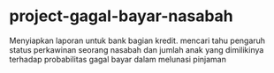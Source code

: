 # project-gagal-bayar-nasabah
Menyiapkan laporan untuk bank bagian kredit. mencari tahu pengaruh status perkawinan seorang nasabah dan jumlah anak yang dimilikinya terhadap probabilitas gagal bayar dalam melunasi pinjaman
